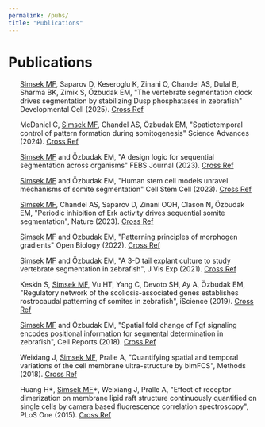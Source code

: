 ```yaml
---
permalink: /pubs/
title: "Publications"
---
```


<h1 class="major">Publications</h1> 
<ul> <u>Simsek MF</u>, Saparov D, Keseroglu K, Zinani O, Chandel AS, Dulal B, Sharma BK, Zimik S, Özbudak EM, "The vertebrate segmentation clock drives segmentation by stabilizing Dusp phosphatases in zebrafish" Developmental Cell (2025). <a href="https://doi.org/10.1016/j.devcel.2024.11.003" target="_blank" class="button">Cross Ref</a> </ul>
<ul> McDaniel C, <u>Simsek MF</u>, Chandel AS, Özbudak EM, "Spatiotemporal control of pattern formation during somitogenesis" Science Advances (2024). <a href="https://doi.org/10.1126/sciadv.adk8937" target="_blank" class="button">Cross Ref</a> </ul>
<ul> <u>Simsek MF</u> and Özbudak EM, "A design logic for sequential segmentation across organisms" FEBS Journal (2023). <a href="https://doi.org/10.1111/febs.16899" target="_blank" class="button">Cross Ref</a> </ul>
<ul> <u>Simsek MF</u> and Özbudak EM, "Human stem cell models unravel mechanisms of somite segmentation" Cell Stem Cell (2023). <a href="https://doi.org/10.1016/j.stem.2023.01.011" target="_blank" class="button">Cross Ref</a></ul>
<ul> <u>Simsek MF</u>, Chandel AS, Saparov D, Zinani OQH, Clason N, Özbudak EM, "Periodic inhibition of Erk activity drives sequential somite segmentation", Nature (2023). <a href="https://www.nature.com/articles/s41586-022-05527-x" target="_blank" class="button">Cross Ref</a>	</ul>
<ul> <u>Simsek MF</u> and Özbudak EM, "Patterning principles of morphogen gradients" Open Biology (2022). <a href="https://royalsocietypublishing.org/doi/10.1098/rsob.220224" target="_blank" class="button">Cross Ref</a>	</ul>						
<ul> <u>Simsek MF</u> and Özbudak EM, "A 3-D tail explant culture to study vertebrate segmentation in zebrafish", J Vis Exp (2021). <a href="https://doi.org/10.3791/61981" target="_blank" class="button">Cross Ref</a>	</ul>
<ul> Keskin S, <u>Simsek MF</u>, Vu HT, Yang C, Devoto SH, Ay A, Özbudak EM, "Regulatory network of the scoliosis-associated genes establishes rostrocaudal patterning of somites in zebrafish", iScience (2019). <a href="https://linkinghub.elsevier.com/retrieve/pii/S2589004219300227" target="_blank" class="button">Cross Ref</a></ul>
<ul> <u>Simsek MF</u> and Özbudak EM, "Spatial fold change of Fgf signaling encodes positional information for segmental determination in zebrafish", Cell Reports (2018). <a href="https://www.cell.com/cell-reports/fulltext/S2211-1247(18)30918-5" target="_blank" class="button">Cross Ref</a></ul>
<ul> Weixiang J, <u>Simsek MF</u>, Pralle A, "Quantifying spatial and temporal variations of the cell membrane ultra-structure by bimFCS", Methods (2018). <a href="https://linkinghub.elsevier.com/retrieve/pii/S1046202317302256" target="_blank" class="button">Cross Ref</a> </ul>
<ul> Huang H*, <u>Simsek MF</u>*, Weixiang J, Pralle A, "Effect of receptor dimerization on membrane lipid raft structure continuously quantified on single cells by camera based fluorescence correlation spectroscopy", PLoS One (2015). <a href="http://dx.plos.org/10.1371/journal.pone.0121777" target="_blank" class="button">Cross Ref</a></ul> 					
